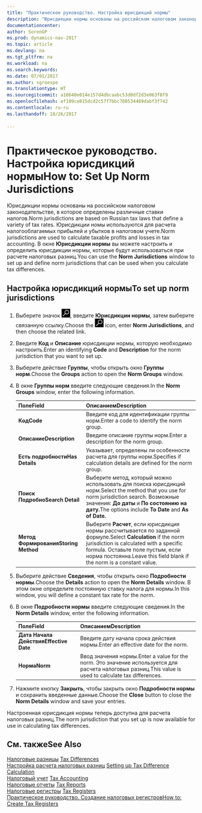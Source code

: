 ```yaml
---
title: "Практическое руководство. Настройка юрисдикций нормы"
description: "Юрисдикции нормы основаны на российском налоговом законодательстве, в которое определены различные ставки налогов. Юрисдикции номы используются для расчета налогооблагаемых прибылей и убытков в налоговом учете. В окне **Юрисдикции нормы** вы можете настроить и определить юрисдикции нормы, которые будут использоваться при расчете налоговых разниц."
documentationcenter: 
author: SorenGP
ms.prod: dynamics-nav-2017
ms.topic: article
ms.devlang: na
ms.tgt_pltfrm: na
ms.workload: na
ms.search.keywords: 
ms.date: 07/01/2017
ms.author: sgroespe
ms.translationtype: HT
ms.sourcegitcommit: a16640e014e157d4dbcaabc53d0df2d3e063f8f9
ms.openlocfilehash: ef109ce015dcd2c57f7bbc708534489dabf3f742
ms.contentlocale: ru-ru
ms.lasthandoff: 10/26/2017

---
```

# <a name="how-to-set-up-norm-jurisdictions"></a><span data-ttu-id="62d06-105">Практическое руководство. Настройка юрисдикций нормы</span><span class="sxs-lookup"><span data-stu-id="62d06-105">How to: Set Up Norm Jurisdictions</span></span>
<span data-ttu-id="62d06-106">Юрисдикции нормы основаны на российском налоговом законодательстве, в которое определены различные ставки налогов.</span><span class="sxs-lookup"><span data-stu-id="62d06-106">Norm jurisdictions are based on Russian tax laws that define a variety of tax rates.</span></span> <span data-ttu-id="62d06-107">Юрисдикции номы используются для расчета налогооблагаемых прибылей и убытков в налоговом учете.</span><span class="sxs-lookup"><span data-stu-id="62d06-107">Norm jurisdictions are used to calculate taxable profits and losses in tax accounting.</span></span> <span data-ttu-id="62d06-108">В окне **Юрисдикции нормы** вы можете настроить и определить юрисдикции нормы, которые будут использоваться при расчете налоговых разниц.</span><span class="sxs-lookup"><span data-stu-id="62d06-108">You can use the **Norm Jurisdictions** window to set up and define norm jurisdictions that can be used when you calculate tax differences.</span></span>  

## <a name="to-set-up-norm-jurisdictions"></a><span data-ttu-id="62d06-109">Настройка юрисдикций нормы</span><span class="sxs-lookup"><span data-stu-id="62d06-109">To set up norm jurisdictions</span></span>  

1.  <span data-ttu-id="62d06-110">Выберите значок ![Поиск страницы или отчета](../../media/ui-search/search_small.png "Значок поиска страницы или отчета"), введите **Юрисдикции нормы**, затем выберите связанную ссылку.</span><span class="sxs-lookup"><span data-stu-id="62d06-110">Choose the ![Search for Page or Report](../../media/ui-search/search_small.png "Search for Page or Report icon") icon, enter **Norm Jurisdictions**, and then choose the related link.</span></span>  
2.  <span data-ttu-id="62d06-111">Введите **Код** и **Описание** юрисдикции нормы, которую необходимо настроить.</span><span class="sxs-lookup"><span data-stu-id="62d06-111">Enter an identifying **Code** and **Description** for the norm jurisdiction that you want to set up.</span></span>  
3.  <span data-ttu-id="62d06-112">Выберите действие **Группы**, чтобы открыть окно **Группы норм**.</span><span class="sxs-lookup"><span data-stu-id="62d06-112">Choose the **Groups** action to open the **Norm Groups** window.</span></span>  
4.  <span data-ttu-id="62d06-113">В окне **Группы норм** введите следующие сведения.</span><span class="sxs-lookup"><span data-stu-id="62d06-113">In the **Norm Groups** window, enter the following information.</span></span>  

    |<span data-ttu-id="62d06-114">Поле</span><span class="sxs-lookup"><span data-stu-id="62d06-114">Field</span></span>|<span data-ttu-id="62d06-115">Описанием</span><span class="sxs-lookup"><span data-stu-id="62d06-115">Description</span></span>|  
    |---------------------------------|---------------------------------------|  
    |<span data-ttu-id="62d06-116">**Код**</span><span class="sxs-lookup"><span data-stu-id="62d06-116">**Code**</span></span>|<span data-ttu-id="62d06-117">Введите код для идентификации группы норм.</span><span class="sxs-lookup"><span data-stu-id="62d06-117">Enter a code to identify the norm group.</span></span>|  
    |<span data-ttu-id="62d06-118">**Описание**</span><span class="sxs-lookup"><span data-stu-id="62d06-118">**Description**</span></span>|<span data-ttu-id="62d06-119">Введите описание группы норм.</span><span class="sxs-lookup"><span data-stu-id="62d06-119">Enter a description for the norm group.</span></span>|  
    |<span data-ttu-id="62d06-120">**Есть подробности**</span><span class="sxs-lookup"><span data-stu-id="62d06-120">**Has Details**</span></span>|<span data-ttu-id="62d06-121">Указывает, определены ли особенности расчета для группы норм.</span><span class="sxs-lookup"><span data-stu-id="62d06-121">Specifies if calculation details are defined for the norm group.</span></span>|  
    |<span data-ttu-id="62d06-122">**Поиск Подробно**</span><span class="sxs-lookup"><span data-stu-id="62d06-122">**Search Detail**</span></span>|<span data-ttu-id="62d06-123">Выберите метод, который можно использовать для поиска юрисдикций норм.</span><span class="sxs-lookup"><span data-stu-id="62d06-123">Select the method that you use for norm jurisdiction search.</span></span> <span data-ttu-id="62d06-124">Возможные значения: **До даты** и **По состоянию на дату.**</span><span class="sxs-lookup"><span data-stu-id="62d06-124">The options include **To Date** and **As of Date.**</span></span>|  
    |<span data-ttu-id="62d06-125">**Метод Формирования**</span><span class="sxs-lookup"><span data-stu-id="62d06-125">**Storing Method**</span></span>|<span data-ttu-id="62d06-126">Выберите **Расчет**, если юрисдикция нормы рассчитывается по заданной формуле.</span><span class="sxs-lookup"><span data-stu-id="62d06-126">Select **Calculation** if the norm jurisdiction is calculated with a specific formula.</span></span> <span data-ttu-id="62d06-127">Оставьте поле пустым, если норма постоянна.</span><span class="sxs-lookup"><span data-stu-id="62d06-127">Leave this field blank if the norm is a constant value.</span></span>|  

5.  <span data-ttu-id="62d06-128">Выберите действие **Сведения**, чтобы открыть окно **Подробности нормы**.</span><span class="sxs-lookup"><span data-stu-id="62d06-128">Choose the **Details** action to open the **Norm Details** window.</span></span> <span data-ttu-id="62d06-129">В этом окне определите постоянную ставку налога для нормы.</span><span class="sxs-lookup"><span data-stu-id="62d06-129">In this window, you will define a constant tax rate for the norm.</span></span>  
6.  <span data-ttu-id="62d06-130">В окне **Подробности нормы** введите следующие сведения.</span><span class="sxs-lookup"><span data-stu-id="62d06-130">In the **Norm Details** window, enter the following information.</span></span>  

    |<span data-ttu-id="62d06-131">Поле</span><span class="sxs-lookup"><span data-stu-id="62d06-131">Field</span></span>|<span data-ttu-id="62d06-132">Описанием</span><span class="sxs-lookup"><span data-stu-id="62d06-132">Description</span></span>|  
    |---------------------------------|---------------------------------------|  
    |<span data-ttu-id="62d06-133">**Дата Начала Действия**</span><span class="sxs-lookup"><span data-stu-id="62d06-133">**Effective Date**</span></span>|<span data-ttu-id="62d06-134">Введите дату начала срока действия нормы.</span><span class="sxs-lookup"><span data-stu-id="62d06-134">Enter an effective date for the norm.</span></span>|  
    |<span data-ttu-id="62d06-135">**Норма**</span><span class="sxs-lookup"><span data-stu-id="62d06-135">**Norm**</span></span>|<span data-ttu-id="62d06-136">Ввод значения нормы.</span><span class="sxs-lookup"><span data-stu-id="62d06-136">Enter a value for the norm.</span></span> <span data-ttu-id="62d06-137">Это значение используется для расчета налоговых разниц.</span><span class="sxs-lookup"><span data-stu-id="62d06-137">This value is used to calculate tax differences.</span></span>|  

7.  <span data-ttu-id="62d06-138">Нажмите кнопку **Закрыть**, чтобы закрыть окно **Подробности нормы** и сохранить введенные данные.</span><span class="sxs-lookup"><span data-stu-id="62d06-138">Choose the **Close** button to close the **Norm Details** window and save your entries.</span></span>  

<span data-ttu-id="62d06-139">Настроенная юрисдикция нормы теперь доступна для расчета налоговых разниц.</span><span class="sxs-lookup"><span data-stu-id="62d06-139">The norm jurisdiction that you set up is now available for use in calculating tax differences.</span></span>  

## <a name="see-also"></a><span data-ttu-id="62d06-140">См. также</span><span class="sxs-lookup"><span data-stu-id="62d06-140">See Also</span></span>  
 <span data-ttu-id="62d06-141">[Налоговые разницы](tax-differences.md) </span><span class="sxs-lookup"><span data-stu-id="62d06-141">[Tax Differences](tax-differences.md) </span></span>  
 <span data-ttu-id="62d06-142">[Настройка расчета налоговых разниц](setting-up-tax-difference-calculation.md) </span><span class="sxs-lookup"><span data-stu-id="62d06-142">[Setting up Tax Difference Calculation](setting-up-tax-difference-calculation.md) </span></span>  
 <span data-ttu-id="62d06-143">[Налоговый учет](tax-accounting.md) </span><span class="sxs-lookup"><span data-stu-id="62d06-143">[Tax Accounting](tax-accounting.md) </span></span>  
 <span data-ttu-id="62d06-144">[Налоговые отчеты](assetId:///e42ca8e7-1cee-4fb8-9f71-e596f29cabc3) </span><span class="sxs-lookup"><span data-stu-id="62d06-144">[Tax Reports](assetId:///e42ca8e7-1cee-4fb8-9f71-e596f29cabc3) </span></span>  
 <span data-ttu-id="62d06-145">[Налоговые регистры](tax-registers.md) </span><span class="sxs-lookup"><span data-stu-id="62d06-145">[Tax Registers](tax-registers.md) </span></span>  
 [<span data-ttu-id="62d06-146">Практическое руководство. Создание налоговых регистров</span><span class="sxs-lookup"><span data-stu-id="62d06-146">How to: Create Tax Registers</span></span>](how-to-create-tax-registers.md)

